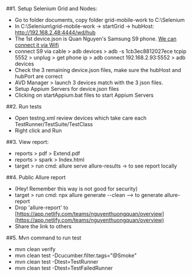 ##1. Setup Selenium Grid and Nodes:
- Go to folder documents, copy folder grid-mobile-work to C:\Selenium
- In C:\Selenium\grid-mobile-work -> startGrid -> hubHost: http://192.168.2.48:4444/wd/hub
- The 1st device.json is Quan Nguyen's Samsung S9 phone. [We can connect it via Wifi](https://www.swtestacademy.com/appium-paralllel-testing/)
- connect S9 via cable > adb devices > adb -s 1cb3ec8812027ece tcpip 5552 > unplug > get phone ip > adb connect 192.168.2.93:5552 > adb devices
- Check the 3 remaining device.json files, make sure the hubHost and hubPort are correct
- AVD Manager > launch 3 devices match with the 3 json files.
- Setup Appium Servers for device.json files
- Clicking on startAppium.bat files to start Appium Servers

##2. Run tests
- Open testng.xml review devices which take care each TestRunner/TestSuite/TestClass
- Right click and Run

##3. View report:
- reports > pdf > Extend.pdf
- reports > spark > Index.html
- target > run cmd: allure serve allure-results -> to see report locally

##4. Public Allure report
- (Hey! Remember this way is not good for security)
- target > run cmd: npx allure generate --clean --> to generate allure-report
- Drop 'allure-report' to [https://app.netlify.com/teams/nguyenthuongquan/overview](https://app.netlify.com/teams/nguyenthuongquan/overview)
- Share the link to others

##5. Mvn command to run test
- mvn clean verify
- mvn clean test -Dcucumber.filter.tags="@Smoke"
- mvn clean test -Dtest=TestRunner
- mvn clean test -Dtest=TestFailedRunner